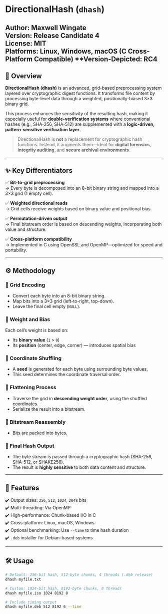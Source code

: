 # DirectionalHash (`dhash`)

**Author:** Maxwell Wingate  
**Version:** Release Candidate 4  
**License:** MIT  
**Platforms:** Linux, Windows, macOS (C Cross-Platform Compatible)
**Version-Depicted: RC4
---

## 🧭 Overview

**DirectionalHash (dhash)** is an advanced, grid-based preprocessing system layered over cryptographic digest functions. It transforms file content by processing byte-level data through a weighted, positionally-biased 3×3 binary grid.

This process enhances the sensitivity of the resulting hash, making it especially useful for **double-verification systems** where conventional hashes (e.g., SHA-256, SHA-512) are supplemented with a **logic-driven, pattern-sensitive verification layer**.

> DirectionalHash is **not** a replacement for cryptographic hash functions. Instead, it augments them—ideal for **digital forensics**, **integrity auditing**, and **secure archival environments**.

---

## ✨ Key Differentiators

✅ **Bit-to-grid preprocessing**  
→ Every byte is decomposed into an 8-bit binary string and mapped into a 3×3 grid (1 empty cell).

✅ **Weighted directional reads**  
→ Grid cells receive weights based on binary value and positional bias.

✅ **Permutation-driven output**  
→ Final bitstream order is based on descending weights, incorporating both value and structure.

✅ **Cross-platform compatibility**  
→ Implemented in C using OpenSSL and OpenMP—optimized for speed and portability.

---

## ⚙️ Methodology

### 🧩 Grid Encoding
- Convert each byte into an 8-bit binary string.
- Map bits into a 3×3 grid (left-to-right, top-down).
- Leave the final cell empty (`NULL`).

### 🧮 Weight and Bias
Each cell’s weight is based on:
- Its **binary value** (`1` > `0`)
- Its **position** (center, edge, corner) — introduces spatial bias

### 🎲 Coordinate Shuffling
- A **seed** is generated for each byte using surrounding byte values.
- This seed determines the coordinate traversal order.

### 🧵 Flattening Process
- Traverse the grid in **descending weight order**, using the shuffled coordinates.
- Serialize the result into a bitstream.

### 🧱 Bitstream Reassembly
- Bits are packed into bytes.

### 🔐 Final Hash Output
- The byte stream is passed through a cryptographic hash (SHA-256, SHA-512, or SHAKE256).
- The result is **highly sensitive** to both data content and structure.

---

## 🚀 Features

✔️ Output sizes: `256`, `512`, `1024`, `2048` bits  
✔️ Multi-threading: Via OpenMP  
✔️ High-performance: Chunk-based I/O in C  
✔️ Cross-platform: Linux, macOS, Windows  
✔️ Optional benchmarking: Use `--time` to time hash duration  
✔️ `.deb` installer for Debian-based systems  

---

## 🛠️ Usage

```bash
# Default: 256-bit hash, 512-byte chunks, 4 threads (.deb release)
dhash myfile.txt

# Custom: 1024-bit hash, 8192-byte chunks, 8 threads
dhash myfile.iso 1024 8192 8

# Include timing output
dhash myfile.deb 512 8192 6 --time
